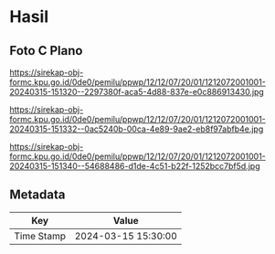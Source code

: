 # Hasil

## Foto C Plano

https://sirekap-obj-formc.kpu.go.id/0de0/pemilu/ppwp/12/12/07/20/01/1212072001001-20240315-151320--2297380f-aca5-4d88-837e-e0c886913430.jpg

https://sirekap-obj-formc.kpu.go.id/0de0/pemilu/ppwp/12/12/07/20/01/1212072001001-20240315-151332--0ac5240b-00ca-4e89-9ae2-eb8f97abfb4e.jpg

https://sirekap-obj-formc.kpu.go.id/0de0/pemilu/ppwp/12/12/07/20/01/1212072001001-20240315-151340--54688486-d1de-4c51-b22f-1252bcc7bf5d.jpg


## Metadata

| Key        | Value               |
| ---------- | ------------------- |
| Time Stamp | 2024-03-15 15:30:00 |



